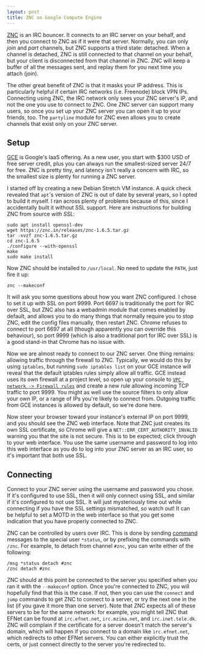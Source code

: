 ```yaml
---
layout: post
title: ZNC on Google Compute Engine
---
```


[ZNC](https://wiki.znc.in") is an IRC bouncer. It connects to an IRC server on
your behalf, and then you connect to ZNC as if it were that server. Normally,
you can only _join_ and _part_ channels, but ZNC supports a third state:
detached. When a channel is detached, ZNC is still connected to that channel on
your behalf, but your client is disconnected from that channel in ZNC. ZNC will
keep a buffer of all the messages sent, and replay them for you next time you
attach (join).

The other great benefit of ZNC is that it masks your IP address. This is
particularly helpful if certain IRC networks (i.e. Freenode) block VPN IPs.
Connecting using ZNC, the IRC network only sees your ZNC server's IP, and not
the one you use to connect to ZNC. One ZNC server can support many users, so
once you set up your ZNC server you can open it up to your friends, too. The
`partyline` module for ZNC even allows you to create channels that exist only
on your ZNC server.

## Setup
[GCE](https://cloud.google.com/compute/) is Google's IaaS offering. As a new
user, you start with $300 USD of free server credit, plus you can always run
the smallest-sized server 24/7 for free. ZNC is pretty tiny, and latency isn't
really a concern with IRC, so the smallest size is plenty for running a ZNC
server.

I started off by creating a new Debian Stretch VM instance. A quick check
revealed that `apt`'s version of ZNC is out of date by several years, so I
opted to build it myself. I ran across plenty of problems because of this,
since I accidentally built it without SSL support. Here are instructions for
building ZNC from source *with SSL*:

	sudo apt install openssl-dev
	wget https://znc.in/releases/znc-1.6.5.tar.gz
	tar -xvzf znc-1.6.5.tar.gz
	cd znc-1.6.5
	./configure --with-openssl
	make
	sudo make install

Now ZNC should be installed to `/usr/local`. No need to update the `PATH`, just
fire it up:

	znc --makeconf

It will ask you some questions about how you want ZNC configured. I chose to
set it up with SSL on port 9999. Port 6697 is traditionally the port for IRC
over SSL, but ZNC also has a webadmin module that comes enabled by default, and
allows you to do many things that normally require you to stop ZNC, edit the
config files manually, then restart ZNC. Chrome refuses to connect to port 6697
at all (though apparently you can override this behaviour), so port 9999 (which
is also a traditional port for IRC over SSL) is a good stand-in that Chrome has
no issue with.

Now we are almost ready to connect to our ZNC server. One thing remains:
allowing traffic through the firewall to ZNC. Typically, we would do this by
using `iptables`, but running `sudo iptables list` on your GCE instance
will reveal that the default iptables rules simply allow all traffic.  GCE
instead uses its own firewall at a project level, so open up your console to
[`VPC network -> Firewall
rules`](https://console.cloud.google.com/networking/firewalls) and create a new
rule allowing incoming TCP traffic to port 9999. You might as well use the
source filters to only allow your own IP, or a range of IPs you're likely to
connect from.  Outgoing traffic from GCE instances is allowed by default, so
we're done here.

Now steer your browser toward your instance's external IP on port 9999, and you
should see the ZNC web interface. Note that ZNC just creates its own SSL
certificate, so Chrome will give a `NET::ERR_CERT_AUTHORITY_INVALID` warning
you that the site is not secure. This is to be expected; click through to your
web interface. You use the same username and password to log into this web
interface as you do to log into your ZNC server as an IRC user, so it's
important that both use SSL.

## Connecting

Connect to your ZNC server using the username and password you chose. If it's
configured to use SSL, then it will only connect using SSL, and similar if it's
configured to not use SSL. It will just mysteriously time out while connecting
if you have the SSL settings mismatched, so watch out!  It can be helpful to
set a MOTD in the web interface so that you get some indication that you have
properly connected to ZNC.

ZNC can be controlled by users over IRC. This is done by sending
[command](https://wiki.znc.in/Using_commands) messages to the special user
`*status`, or by prefixing the commands with `/znc`. For example, to detach
from channel `#znc`, you can write either of the following:

	/msg *status detach #znc
	/znc detach #znc

ZNC should at this point be connected to the server you specified when you ran
it with the `--makeconf` option. Once you're connected to ZNC, you will
hopefully find that this is the case. If not, then you can use the `connect`
and `jump` commands to get ZNC to connect to a server, or try the next one in
the list (if you gave it more than one server). Note that ZNC expects all of
these servers to be for the same network: for example, you might tell ZNC that
EFNet can be found at `irc.efnet.net`, `irc.mzima.net`, and `irc.inet.tele.dk`.
ZNC will complain if the certificate for a server doesn't match the server's
domain, which will happen if you connect to a domain like `irc.efnet.net`,
which redirects to other EFNet servers. You can either explicitly trust the
certs, or just connect directly to the server you're redirected to.

